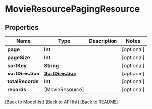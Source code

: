 # MovieResourcePagingResource

## Properties
Name | Type | Description | Notes
------------ | ------------- | ------------- | -------------
**page** | **Int** |  | [optional] 
**pageSize** | **Int** |  | [optional] 
**sortKey** | **String** |  | [optional] 
**sortDirection** | [**SortDirection**](SortDirection.md) |  | [optional] 
**totalRecords** | **Int** |  | [optional] 
**records** | [MovieResource] |  | [optional] 

[[Back to Model list]](../README.md#documentation-for-models) [[Back to API list]](../README.md#documentation-for-api-endpoints) [[Back to README]](../README.md)


